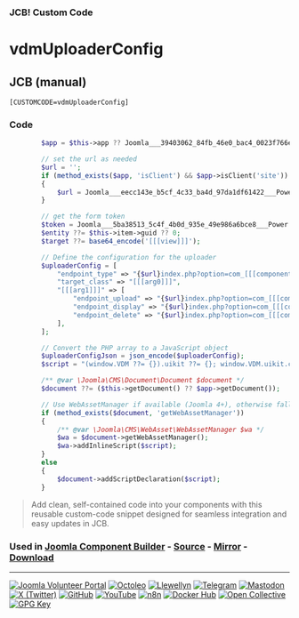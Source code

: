 ### JCB! Custom Code
# vdmUploaderConfig

## JCB (manual)
```
[CUSTOMCODE=vdmUploaderConfig]
```

### Code
```php
		$app = $this->app ?? Joomla___39403062_84fb_46e0_bac4_0023f766e827___Power::getApplication();

		// set the url as needed
		$url = '';
		if (method_exists($app, 'isClient') && $app->isClient('site'))
		{
			$url = Joomla___eecc143e_b5cf_4c33_ba4d_97da1df61422___Power::root();
		}

		// get the form token
		$token = Joomla___5ba38513_5c4f_4b0d_935e_49e986a6bce8___Power::getFormToken();
		$entity ??= $this->item->guid ?? 0;
		$target ??= base64_encode('[[[view]]]');

		// Define the configuration for the uploader
		$uploaderConfig = [
			"endpoint_type" => "{$url}index.php?option=com_[[[component]]]&task=ajax.[[[arg2]]]&format=json&raw=true&{$token}=1&target={$target}",
			"target_class" => "[[[arg0]]]",
			"[[[arg1]]]" => [
				"endpoint_upload" => "{$url}index.php?option=com_[[[component]]]&task=ajax.[[[arg3]]]&format=json&raw=true&{$token}=1&entity={$entity}&target={$target}",
				"endpoint_display" => "{$url}index.php?option=com_[[[component]]]&task=ajax.[[[arg4]]]&format=json&raw=true&{$token}=1&entity={$entity}&target={$target}",
				"endpoint_delete" => "{$url}index.php?option=com_[[[component]]]&task=ajax.[[[arg5]]]&format=json&raw=true&{$token}=1",
			],
		];

		// Convert the PHP array to a JavaScript object
		$uploaderConfigJson = json_encode($uploaderConfig);
		$script = "(window.VDM ??= {}).uikit ??= {}; window.VDM.uikit.config = {$uploaderConfigJson};";

		/** @var \Joomla\CMS\Document\Document $document */
		$document ??= ($this->getDocument() ?? $app->getDocument());

		// Use WebAssetManager if available (Joomla 4+), otherwise fallback
		if (method_exists($document, 'getWebAssetManager'))
		{
			/** @var \Joomla\CMS\WebAsset\WebAssetManager $wa */
			$wa = $document->getWebAssetManager();
			$wa->addInlineScript($script);
		}
		else
		{
			$document->addScriptDeclaration($script);
		}
```

> Add clean, self-contained code into your components with this reusable custom-code snippet designed for seamless integration and easy updates in JCB.

### Used in [Joomla Component Builder](https://www.joomlacomponentbuilder.com) - [Source](https://git.vdm.dev/joomla/Component-Builder) - [Mirror](https://github.com/vdm-io/Joomla-Component-Builder) - [Download](https://git.vdm.dev/joomla/pkg-component-builder/releases)

---
[![Joomla Volunteer Portal](https://img.shields.io/badge/-Joomla-gold?logo=joomla)](https://volunteers.joomla.org/joomlers/1396-llewellyn-van-der-merwe "Join Llewellyn on the Joomla Volunteer Portal: Shaping the Future Together!") [![Octoleo](https://img.shields.io/badge/-Octoleo-black?logo=linux)](https://git.vdm.dev/octoleo "--quiet") [![Llewellyn](https://img.shields.io/badge/-Llewellyn-ffffff?logo=gitea)](https://git.vdm.dev/Llewellyn "Collaborate and Innovate with Llewellyn on Git: Building a Better Code Future!") [![Telegram](https://img.shields.io/badge/-Telegram-blue?logo=telegram)](https://t.me/Joomla_component_builder "Join Llewellyn and the Community on Telegram: Building Joomla Components Together!") [![Mastodon](https://img.shields.io/badge/-Mastodon-9e9eec?logo=mastodon)](https://joomla.social/@llewellyn "Connect and Engage with Llewellyn on Joomla Social: Empowering Communities, One Post at a Time!") [![X (Twitter)](https://img.shields.io/badge/-X-black?logo=x)](https://x.com/llewellynvdm "Join the Conversation with Llewellyn on X: Where Ideas Take Flight!") [![GitHub](https://img.shields.io/badge/-GitHub-181717?logo=github)](https://github.com/Llewellynvdm "Build, Innovate, and Thrive with Llewellyn on GitHub: Turning Ideas into Impact!") [![YouTube](https://img.shields.io/badge/-YouTube-ff0000?logo=youtube)](https://www.youtube.com/@OctoYou "Explore, Learn, and Create with Llewellyn on YouTube: Your Gateway to Inspiration!") [![n8n](https://img.shields.io/badge/-n8n-black?logo=n8n)](https://n8n.io/creators/octoleo "Effortless Automation and Impactful Workflows with Llewellyn on n8n!") [![Docker Hub](https://img.shields.io/badge/-Docker-grey?logo=docker)](https://hub.docker.com/u/llewellyn "Llewellyn on Docker: Containerize Your Creativity!") [![Open Collective](https://img.shields.io/badge/-Donate-green?logo=opencollective)](https://opencollective.com/joomla-component-builder "Donate towards JCB: Help Llewellyn financially so he can continue developing this great tool!") [![GPG Key](https://img.shields.io/badge/-GPG-blue?logo=gnupg)](https://git.vdm.dev/Llewellyn/gpg "Unlock Trust and Security with Llewellyn's GPG Key: Your Gateway to Verified Connections!")